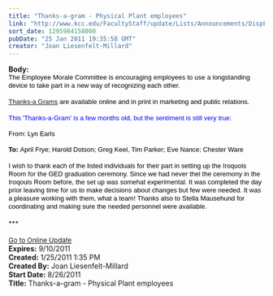 ```yaml
---
title: "Thanks-a-gram - Physical Plant employees"
link: "http://www.kcc.edu/FacultyStaff/update/Lists/Announcements/DispForm.aspx?ID=89"
sort_date: 1295984158000
pubDate: "25 Jan 2011 19:35:58 GMT"
creator: "Joan Liesenfelt-Millard"
---
```


<div><b>Body:</b> <div class="ExternalClassB905BA0CF30F4663BF07FAB7AC275F17"><span style="line-height:115%;font-family:'Arial','sans-serif';color:black">
<div><font size="2">The Employee Morale Committee is encouraging employees to use a longstanding device to take part in a new way of recognizing each other.     </font></div>
<div><font size="2"></font> </div>
<div></span><span style="line-height:115%;font-family:'Arial','sans-serif';color:black"><a href="http://r20.rs6.net/tn.jsp?llr=tcchpwn6&amp;et=1104281147457&amp;s=0&amp;e=0011OXSnTPgierRVvPy7w0gvg3RFWgNa5uOBWRTuf_QXSDOEcvhouUoYP4Fs_XunTcOLUib3sZyi8bSWY8dYWh1Tu02i6gmefdKH4P38MbCSRTHiZQmu3l6bQGpF1XvNVfK_lJyGymYWuDSFMfZR7W40hClCbCuI_9K" shape="rect" target="_blank"><font size="2">Thanks-a Grams</font></a><font size="2"> are available online and in print in marketing and public relations. </font></span></div>
<div><span style="line-height:115%;font-family:'Arial','sans-serif';color:black"><font size="2"></font></span> </div>
<div><span style="line-height:115%;font-family:'Arial','sans-serif';color:black"></span><font size="2"><span style="line-height:115%;font-family:'Arial','sans-serif';color:#0033cc">
<div><font size="2"><font color="#0000ff">This 'Thanks-a-Gram' is a few months old, but the sentiment is still very true:</font></font></div>
<div> </div></span><span style="line-height:115%;font-family:'Arial','sans-serif';color:black"></span></font></div><span style="line-height:115%;font-family:'Arial','sans-serif';color:black"><font size="2">
<div>From: Lyn Earls </div>
<div></font></span> </div>
<div><span style="line-height:115%;font-family:'Arial','sans-serif';color:black"><font size="2"><span style="line-height:115%;font-family:'Arial','sans-serif';color:black"><strong>To:</strong> April Frye; Harold Dotson; Greg Keel, Tim Parker; Eve Nance; Chester Ware<br /></span><br />I wish to thank each of the listed individuals for their part in setting up the Iroquois Room for the GED graduation ceremony. Since we had never thel the ceremony in the Iroqouis Room before, the set up was somehat experimental. It was completed the day prior leaving time for us to make decisions about changes but few were needed. It was a pleasure working with them, what a team! Thanks also to Stella Mausehund for coordinating and making sure the needed personnel were available.<br /></div></font></span></div>
<div> </div>
<div><font size="2">***</font></div>
<div> </div>
<div><font size="2"><a href="/FacultyStaff/update/Pages/dailyupdate.aspx">Go to Online Update </a></font></div>
<div></div></div>
<div><b>Expires:</b> 9/10/2011</div>
<div><b>Created:</b> 1/25/2011 1:35 PM</div>
<div><b>Created By:</b> Joan Liesenfelt-Millard</div>
<div><b>Start Date:</b> 8/26/2011</div>
<div><b>Title:</b> Thanks-a-gram - Physical Plant employees</div>
